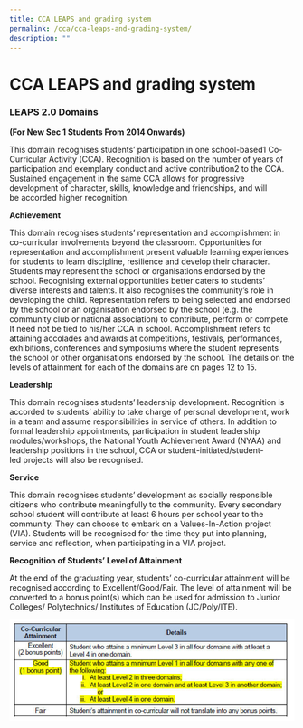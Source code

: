 ```yaml
---
title: CCA LEAPS and grading system
permalink: /cca/cca-leaps-and-grading-system/
description: ""
---
```

CCA LEAPS and grading system
============================

### LEAPS 2.0 Domains


  


<b>(For New Sec 1 Students From 2014 Onwards)</b>



This domain recognises students’ participation in one school-based1 Co-Curricular Activity (CCA). Recognition is based on the number of years of participation and exemplary conduct and active contribution2 to the CCA. Sustained engagement in the same CCA allows for progressive development of character, skills, knowledge and friendships, and will be accorded higher recognition.

  

**Achievement**

This domain recognises students’ representation and accomplishment in co-curricular involvements beyond the classroom. Opportunities for representation and accomplishment present valuable learning experiences for students to learn discipline, resilience and develop their character. Students may represent the school or organisations endorsed by the school. Recognising external opportunities better caters to students’ diverse interests and talents. It also recognises the community’s role in developing the child. Representation refers to being selected and endorsed by the school or an organisation endorsed by the school (e.g. the community club or national association) to contribute, perform or compete. It need not be tied to his/her CCA in school. Accomplishment refers to attaining accolades and awards at competitions, festivals, performances, exhibitions, conferences and symposiums where the student represents the school or other organisations endorsed by the school. The details on the levels of attainment for each of the domains are on pages 12 to 15.

  

**Leadership**

This domain recognises students’ leadership development. Recognition is accorded to students’ ability to take charge of personal development, work in a team and assume responsibilities in service of others. In addition to formal leadership appointments, participation in student leadership modules/workshops, the National Youth Achievement Award (NYAA) and leadership positions in the school, CCA or student-initiated/student-led projects will also be recognised.

  

**Service**

This domain recognises students’ development as socially responsible citizens who contribute meaningfully to the community. Every secondary school student will contribute at least 6 hours per school year to the community. They can choose to embark on a Values-In-Action project (VIA). Students will be recognised for the time they put into planning, service and reflection, when participating in a VIA project.

  

**Recognition of Students’ Level of Attainment**

At the end of the graduating year, students’ co-curricular attainment will be recognised according to Excellent/Good/Fair. The level of attainment will be converted to a bonus point(s) which can be used for admission to Junior Colleges/ Polytechnics/ Institutes of Education (JC/Poly/ITE).

![LEAPS](/images/LEAPS%202.jpg)